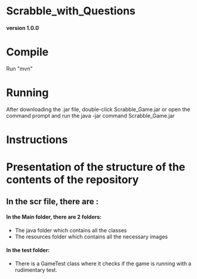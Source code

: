 # Scrabble_with_Questions
#### version 1.0.0

# Compile
Run "mvn"
# Running
After downloading the .jar file, double-click Scrabble_Game.jar or open the command prompt and run the java -jar command Scrabble_Game.jar
# Ιnstructions

# Presentation of the structure of the contents of the repository

## In the scr file, there are : 

#### In the Μain folder, there are 2 folders: 

* The java folder which contains all the classes
* The resources folder which contains all the necessary images

#### In the test folder:
* There is a GameTest class where it checks if the game is running with a rudimentary test.
